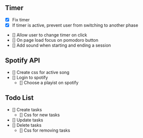 ## Timer
- [x] Fix timer
- [x] If timer is active, prevent user from switching to another phase
- [] Allow user to change timer on click
- [] On page load focus on pomodoro button
- [] Add sound when starting and ending a session

## Spotify API
- [] Create css for active song
- [] Login to spotify
    - [] Choose a playist on spotify

## Todo List
- [] Create tasks
    - [] Css for new tasks
- [] Update tasks
- [] Delete tasks
    - [] Css for removing tasks